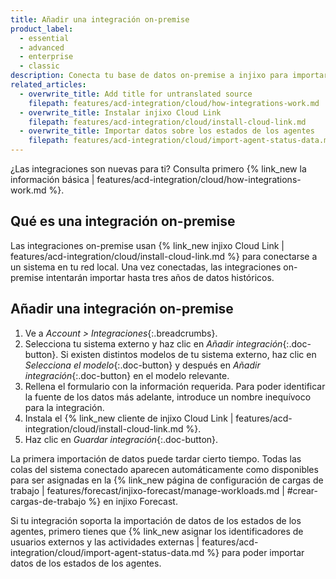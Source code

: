 ```yaml
---
title: Añadir una integración on-premise
product_label:
  - essential
  - advanced
  - enterprise
  - classic
description: Conecta tu base de datos on-premise a injixo para importar el volumen de contactos, TMO y datos de los estados de los agentes.
related_articles:
  - overwrite_title: Add title for untranslated source
    filepath: features/acd-integration/cloud/how-integrations-work.md
  - overwrite_title: Instalar injixo Cloud Link
    filepath: features/acd-integration/cloud/install-cloud-link.md
  - overwrite_title: Importar datos sobre los estados de los agentes
    filepath: features/acd-integration/cloud/import-agent-status-data.md
---
```


¿Las integraciones son nuevas para ti? Consulta primero {% link_new la información básica | features/acd-integration/cloud/how-integrations-work.md %}.

## Qué es una integración on-premise

Las integraciones on-premise usan {% link_new injixo Cloud Link | features/acd-integration/cloud/install-cloud-link.md %} para conectarse a un sistema en tu red local. Una vez conectadas, las integraciones on-premise intentarán importar hasta tres años de datos históricos.

## Añadir una integración on-premise

1. Ve a _Account > Integraciones_{:.breadcrumbs}.
2. Selecciona tu sistema externo y haz clic en _Añadir integración_{:.doc-button}. Si existen distintos modelos de tu sistema externo, haz clic en _Selecciona el modelo_{:.doc-button} y después en _Añadir integración_{:.doc-button} en el modelo relevante.
3. Rellena el formulario con la información requerida. Para poder identificar la fuente de los datos más adelante, introduce un nombre inequívoco para la integración.
4. Instala el {% link_new cliente de injixo Cloud Link | features/acd-integration/cloud/install-cloud-link.md %}.
5. Haz clic en _Guardar integración_{:.doc-button}.

 La primera importación de datos puede tardar cierto tiempo. Todas las colas del sistema conectado aparecen automáticamente como disponibles para ser asignadas en la {% link_new página de configuración de cargas de trabajo | features/forecast/injixo-forecast/manage-workloads.md | #crear-cargas-de-trabajo %} en injixo Forecast.

Si tu integración soporta la importación de datos de los estados de los agentes, primero tienes que {% link_new asignar los identificadores de usuarios externos y las actividades externas | features/acd-integration/cloud/import-agent-status-data.md %} para poder importar datos de los estados de los agentes.
